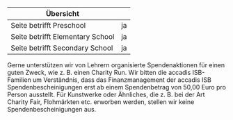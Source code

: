 | Übersicht | |
| --- | --- |
| Seite betrifft Preschool | ja |
| Seite betrifft Elementary School | ja |
| Seite betrifft Secondary School | ja |

Gerne unterstützen wir von Lehrern organisierte Spendenaktionen für einen guten Zweck, wie z. B. einen Charity Run. Wir bitten die accadis ISB-Familien um Verständnis, dass das Finanzmanagement der accadis ISB Spendenbescheinigungen erst ab einem Spendenbetrag von 50,00 Euro pro Person ausstellt. Für Kunstwerke oder Ähnliches, die z. B. bei der Art Charity Fair, Flohmärkten etc. erworben werden, stellen wir keine Spendenbescheinigungen aus.